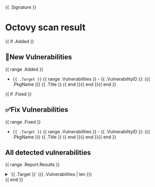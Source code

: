 {{ .Signature }}
# Octovy scan result

{{ if .Added }}
## 🚨New Vulnerabilities
{{ range .Added }}
- `{{ .Target }}`
{{ range .Vulnerabilities }}    - {{ .VulnerabilityID }}: ({{ .PkgName }}) {{ .Title }}
{{ end }}{{ end }}{{ end }}

{{ if .Fixed }}
## ✅Fix Vulnerabilities
{{ range .Fixed }}
- `{{ .Target }}`
{{ range .Vulnerabilities }}    - {{ .VulnerabilityID }}: ({{ .PkgName }}) {{ .Title }}
{{ end }}{{ end }}{{ end }}

## All detected vulnerabilities
{{ range .Report.Results }}
<details>
<summary>`{{ .Target }}` ({{ .Vulnerabilities | len }})</summary>

{{ range .Vulnerabilities }}- {{ .VulnerabilityID }}: ( `{{ .PkgName }}` ) {{ .Title }}
{{ end }}
</details>
{{ end }}
